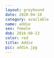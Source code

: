 ```yaml
---
layout: greyhound
date: 2020-04-10
category: available
name: addie
sex: female
dob: 2016-08-13
color: red
title: Addie
pic: addie.jpg
---
```


